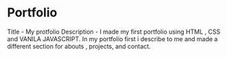# Portfolio

Title - My protfolio
Description - I made my first portfolio using HTML , CSS and  VANILA JAVASCRIPT.
In my portfolio first i describe to me and made a different section for abouts , projects, and contact.




